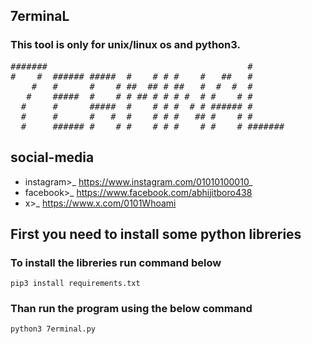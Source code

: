 ## 7erminaL
### This tool is only for unix/linux os and python3.
<pre>
#######                                      #       
#    #  ###### #####  #    # # #    #   ##   #       
    #   #      #    # ##  ## # ##   #  #  #  #       
   #    #####  #    # # ## # # # #  # #    # #       
  #     #      #####  #    # # #  # # ###### #       
  #     #      #   #  #    # # #   ## #    # #       
  #     ###### #    # #    # # #    # #    # #######
</pre>

## social-media
  - instagram>_ https://www.instagram.com/01010100010_
  - facebook>_ https://www.facebook.com/abhijitboro438
  - x>_ https://www.x.com/0101Whoami


## First you need to install some python libreries
### To install the libreries run command below
  ```
  pip3 install requirements.txt
  ```

### Than run the program using the below command
  ```
  python3 7erminal.py
  ```
